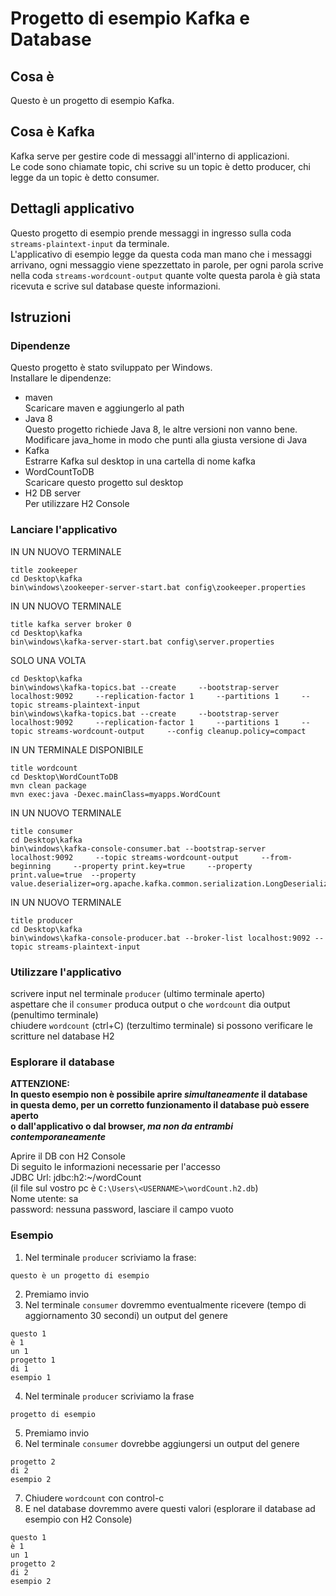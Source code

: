# Progetto di esempio Kafka e Database
## Cosa è
Questo è un progetto di esempio Kafka. 
## Cosa è Kafka
Kafka serve per gestire code di messaggi all'interno di applicazioni.  
Le code sono chiamate topic, chi scrive su un topic è detto producer, chi legge da un topic è detto consumer.  
## Dettagli applicativo
Questo progetto di esempio prende messaggi in ingresso sulla coda `streams-plaintext-input` da terminale.  
L'applicativo di esempio legge da questa coda man mano che i messaggi arrivano, ogni messaggio viene spezzettato in parole, per ogni parola scrive nella coda `streams-wordcount-output` quante volte questa parola è già stata ricevuta e scrive sul database queste informazioni.
## Istruzioni
### Dipendenze
Questo progetto è stato sviluppato per Windows.  
Installare le dipendenze:  
- maven  
Scaricare maven e aggiungerlo al path  
- Java 8  
Questo progetto richiede Java 8, le altre versioni non vanno bene.  
Modificare java_home in modo che punti alla giusta versione di Java  
- Kafka  
Estrarre Kafka sul desktop in una cartella di nome kafka
- WordCountToDB  
Scaricare questo progetto sul desktop  
- H2 DB server  
Per utilizzare H2 Console
### Lanciare l'applicativo
IN UN NUOVO TERMINALE
```
title zookeeper
cd Desktop\kafka
bin\windows\zookeeper-server-start.bat config\zookeeper.properties
```

IN UN NUOVO TERMINALE
```
title kafka server broker 0
cd Desktop\kafka
bin\windows\kafka-server-start.bat config\server.properties
```

SOLO UNA VOLTA
```
cd Desktop\kafka
bin\windows\kafka-topics.bat --create     --bootstrap-server localhost:9092     --replication-factor 1     --partitions 1     --topic streams-plaintext-input
bin\windows\kafka-topics.bat --create     --bootstrap-server localhost:9092     --replication-factor 1     --partitions 1     --topic streams-wordcount-output     --config cleanup.policy=compact
```

IN UN TERMINALE DISPONIBILE
```
title wordcount
cd Desktop\WordCountToDB
mvn clean package
mvn exec:java -Dexec.mainClass=myapps.WordCount
```

IN UN NUOVO TERMINALE
```
title consumer
cd Desktop\kafka
bin\windows\kafka-console-consumer.bat --bootstrap-server localhost:9092     --topic streams-wordcount-output     --from-beginning     --property print.key=true     --property print.value=true  --property value.deserializer=org.apache.kafka.common.serialization.LongDeserializer
```

IN UN NUOVO TERMINALE
```
title producer
cd Desktop\kafka
bin\windows\kafka-console-producer.bat --broker-list localhost:9092 --topic streams-plaintext-input
```
### Utilizzare l'applicativo
scrivere input nel terminale `producer` (ultimo terminale aperto)  
aspettare che il `consumer` produca output o che `wordcount` dia output (penultimo terminale)  
chiudere `wordcount` (ctrl+C)  (terzultimo terminale)
si possono verificare le scritture nel database H2  

### Esplorare il database
**ATTENZIONE:  
In questo esempio non è possibile aprire _simultaneamente_ il database  
in questa demo, per un corretto funzionamento il database può essere aperto  
o dall'applicativo o dal browser, _ma non da entrambi contemporaneamente_**

Aprire il DB con H2 Console  
Di seguito le informazioni necessarie per l'accesso  
JDBC Url: jdbc:h2:~/wordCount  
(il file sul vostro pc è `C:\Users\<USERNAME>\wordCount.h2.db`)  
Nome utente: sa  
password: nessuna password, lasciare il campo vuoto

### Esempio
1. Nel terminale `producer` scriviamo la frase:
```
questo è un progetto di esempio
```
2. Premiamo invio
3. Nel terminale `consumer` dovremmo eventualmente ricevere (tempo di aggiornamento 30 secondi) un output del genere
```
questo 1
è 1
un 1
progetto 1
di 1
esempio 1
```
4. Nel terminale `producer` scriviamo la frase
```
progetto di esempio
```
5. Premiamo invio
6. Nel terminale `consumer` dovrebbe aggiungersi un output del genere
```
progetto 2
di 2
esempio 2
```
7. Chiudere `wordcount` con control-c
8. E nel database dovremmo avere questi valori (esplorare il database ad esempio con H2 Console)
```
questo 1
è 1
un 1
progetto 2
di 2
esempio 2
```

